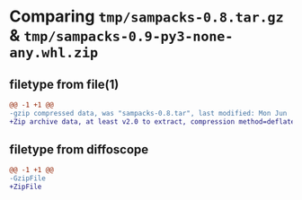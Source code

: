 # Comparing `tmp/sampacks-0.8.tar.gz` & `tmp/sampacks-0.9-py3-none-any.whl.zip`

## filetype from file(1)

```diff
@@ -1 +1 @@
-gzip compressed data, was "sampacks-0.8.tar", last modified: Mon Jun  5 15:30:02 2023, max compression
+Zip archive data, at least v2.0 to extract, compression method=deflate
```

## filetype from diffoscope

```diff
@@ -1 +1 @@
-GzipFile
+ZipFile
```

